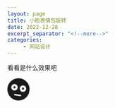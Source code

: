 ```yaml
---
layout: page
title: 小脸表情包旋转
date: 2022-12-28
excerpt_separator: "<!--more-->"
categories:
     - 网站设计
---
```


看看是什么效果吧

<!--more-->
<style>
		.smile svg{
		
		animation:rotate 4s infinite;}			
		
		@keyframes rotate {
					    0% {
					        transform: rotate(0deg);
					       }
					    25%{
					        transform: rotate(180deg);
					    }
					    50%{
					        transform: rotate(360deg);
					    }
					    75%{
					        transform: rotate(540deg);
					    }
					    100% {
					        transform: rotate(720deg); 
					    }
</style>
	

<div class="smile">
<svg width="10%" aria-hidden="true" focusable="false" data-prefix="fas" data-icon="flushed" class="svg-inline--fa fa-flushed fa-w-16" role="img" xmlns="http://www.w3.org/2000/svg" viewBox="0 0 496 512"><path fill="currentColor" d="M344 200c-13.3 0-24 10.7-24 24s10.7 24 24 24 24-10.7 24-24-10.7-24-24-24zm-192 0c-13.3 0-24 10.7-24 24s10.7 24 24 24 24-10.7 24-24-10.7-24-24-24zM248 8C111 8 0 119 0 256s111 248 248 248 248-111 248-248S385 8 248 8zM80 224c0-39.8 32.2-72 72-72s72 32.2 72 72-32.2 72-72 72-72-32.2-72-72zm232 176H184c-21.2 0-21.2-32 0-32h128c21.2 0 21.2 32 0 32zm32-104c-39.8 0-72-32.2-72-72s32.2-72 72-72 72 32.2 72 72-32.2 72-72 72z"></path></svg>
</div>